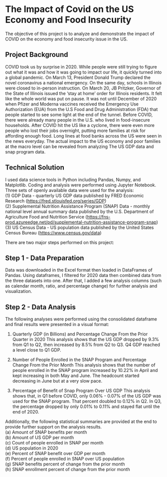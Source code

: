 # The Impact of Covid on the US Economy and Food Insecurity

The objective of this project is to analyze and demonstrate the impact of COVID on the economy and food insecurity issue in the US.

## Project Background

COVID took us by surprise in 2020. While people were still trying to figure out what it was and how it was going to impact our life, it quickly turned into a global pandemic. On March 13, President Donald Trump declared the novel coronavirus a national emergency. On the same day, schools in Illinois were closed to in-person instruction. On March 20, JB Pritzker, Governor of the State of Illinois issued the ‘stay at home’ order for Illinois residents. It felt like the whole world was put on pause. It was not until December of 2020 when Pfizer and Moderna vaccines received the Emergency Use Authorization (EUA) from the U.S Food and Drug Administration (FDA) that people started to see some light at the end of the tunnel. Before COVID, there were already many people in the U.S. who lived in food-insecure households. After COVID hit the US like a cyclone, there were even more people who lost their jobs overnight, putting more families at risk for affording enough food. Long lines at food banks across the US were seen in the news everyday. The actual impact to the US economy and poor families at the macro level can be revealed from analyzing The US GDP data and snap program data.

## Technical Solution
I used data science tools in Python including Pandas, Numpy, and Matplotlib. Coding and analysis were performed using Jupyter Notebook. Three sets of openly available data were used for the analysis:  
(1) GDP Data - quarterly US GDP data published by FRED Economic Research (https://fred.stlouisfed.org/series/GDP)  
(2) Supplemental Nutrition Assistance Program (SNAP) Data - monthly national level annual summary data published by the U.S. Department of Agriculture Food and Nutrition Service (https://fns-prod.azureedge.net/pd/supplemental-nutrition-assistance-program-snap)  
(3) US Census Data - US population data published by the United States Census Bureau (https://www.census.gov/data)  

There are two major steps performed on this project: 

## Step 1 - Data Preparation

Data was downloaded in the Excel format then loaded in DataFrames of Pandas. Using dataframes, I filtered for 2020 data then combined data from the three datasets into one. After that, I added a few analysis columns (such as calendar month, ratio, and percentage change) for further analysis and visualization. 

## Step 2 - Data Analysis
The following analyses were performed using the consolidated dataframe and final results were presented in a visual format:
1. Quarterly GDP (in Billions) and Percentage Change From the Prior Quarter in 2020
This analysis shows that the US GDP dropped by 9.3% from Q1 to Q2, then increased by 8.5% from Q2 to Q3. Q4 GDP reached a level close to Q1 GDP.

2. Number of People Enrolled in the SNAP Program and Percentage Change From the Prior Month
This analysis shows that the number of people enrolled in the SNAP program increased by 10.22% in April and kept increasing in both May and June. The headcount started decreasing in June but at a very slow pace.

3. Percentage of Benefit of Snap Program Over US GDP
This analysis shows that, in Q1 before COVID, only 0.06% - 0.07% of the US GDP was used for the SNAP program. That percent doubled to 0.12% in Q2. In Q3, the percentage dropped by only 0.01% to 0.11% and stayed flat until the end of 2020.

Additionally, the following statistical summaries are provided at the end to provide further support on the analysis results.  
(a) Amount of SNAP benefits per month  
(b) Amount of US GDP per month  
(c) Count of people enrolled in SNAP per month  
(d) US population in 2020  
(e) Percent of SNAP benefit over GDP per month  
(f) Percent of people enrolled in SNAP over US population  
(g) SNAP benefits percent of change from the prior month  
(h) SNAP enrollment percent of change from the prior month  
